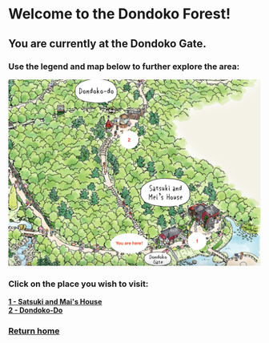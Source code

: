 # Welcome to the Dondoko Forest! 
## You are currently at the Dondoko Gate.
### Use the legend and map below to further explore the area:

![Forest Map](dondoko-forest-map.png)

### Click on the place you wish to visit:
**[1 - Satsuki and Mai's House]()**
<br>
**[2 - Dondoko-Do]()**



### [Return home](https://github.com/mollyjones2023/ghibli-simulacrum/tree/main#readme)
